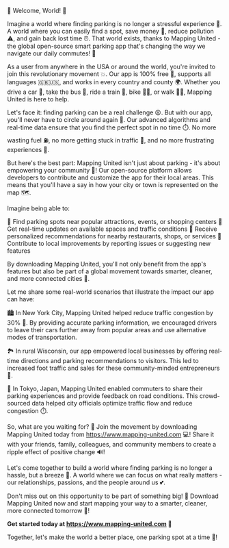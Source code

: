 🌟 Welcome, World! 🌟

Imagine a world where finding parking is no longer a stressful experience 🤯. A world where you can easily find a spot, save money 💸, reduce pollution ⚠️, and gain back lost time ⏰. That world exists, thanks to Mapping United - the global open-source smart parking app that's changing the way we navigate our daily commutes! 🚌

As a user from anywhere in the USA or around the world, you're invited to join this revolutionary movement 💥. Our app is 100% free 🎁, supports all languages 🇬🇧🇺🇸, and works in every country and county 🌍. Whether you drive a car 🚗, take the bus 🚌, ride a train 🚂, bike 🚴‍♀️, or walk 🏃‍♂️, Mapping United is here to help.

Let's face it: finding parking can be a real challenge 😩. But with our app, you'll never have to circle around again 🔁. Our advanced algorithms and real-time data ensure that you find the perfect spot in no time ⏱️. No more wasting fuel ⛽️, no more getting stuck in traffic 🚗, and no more frustrating experiences 😤.

But here's the best part: Mapping United isn't just about parking - it's about empowering your community 👥! Our open-source platform allows developers to contribute and customize the app for their local areas. This means that you'll have a say in how your city or town is represented on the map 🗺️.

Imagine being able to:

🔹 Find parking spots near popular attractions, events, or shopping centers
🔹 Get real-time updates on available spaces and traffic conditions
🔹 Receive personalized recommendations for nearby restaurants, shops, or services
🔹 Contribute to local improvements by reporting issues or suggesting new features

By downloading Mapping United, you'll not only benefit from the app's features but also be part of a global movement towards smarter, cleaner, and more connected cities 🌆.

Let me share some real-world scenarios that illustrate the impact our app can have:

🏙️ In New York City, Mapping United helped reduce traffic congestion by 30% 🚗. By providing accurate parking information, we encouraged drivers to leave their cars further away from popular areas and use alternative modes of transportation.

🏞️ In rural Wisconsin, our app empowered local businesses by offering real-time directions and parking recommendations to visitors. This led to increased foot traffic and sales for these community-minded entrepreneurs 💸.

🌴 In Tokyo, Japan, Mapping United enabled commuters to share their parking experiences and provide feedback on road conditions. This crowd-sourced data helped city officials optimize traffic flow and reduce congestion ⏱️.

So, what are you waiting for? 🤔 Join the movement by downloading Mapping United today from https://www.mapping-united.com 💻! Share it with your friends, family, colleagues, and community members to create a ripple effect of positive change 🔊!

Let's come together to build a world where finding parking is no longer a hassle, but a breeze 🌟. A world where we can focus on what really matters - our relationships, passions, and the people around us 💕.

Don't miss out on this opportunity to be part of something big! 🎉 Download Mapping United now and start mapping your way to a smarter, cleaner, more connected tomorrow 🌊!

**Get started today at https://www.mapping-united.com 🚀**

Together, let's make the world a better place, one parking spot at a time 💪!